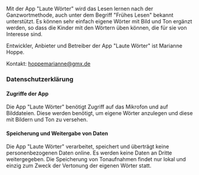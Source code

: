 Mit der App "Laute Wörter" wird das Lesen lernen nach der Ganzwortmethode, auch unter dem Begriff "Frühes Lesen" bekannt unterstützt. 
Es können sehr einfach eigene Wörter mit Bild und Ton ergänzt werden, so dass die Kinder mit den Wörtern üben können, die für sie von Interesse sind.

Entwickler, Anbieter und Betreiber der App "Laute Wörter" ist Marianne Hoppe. 

Kontakt: hoppemarianne@gmx.de


### Datenschutzerklärung

#### Zugriffe der App
Die App "Laute Wörter" benötigt Zugriff auf das Mikrofon und auf Bilddateien. 
Diese werden benötigt, um eigene Wörter anzulegen und diese mit Bildern und Ton zu versehen. 

#### Speicherung und Weitergabe von Daten
Die App "Laute Wörter" verarbeitet, speichert und überträgt keine personenbezogenen Daten online. 
Es werden keine Daten an Dritte weitergegeben. 
Die Speicherung von Tonaufnahmen findet nur lokal und einzig zum Zweck der Vertonung der eigenen Wörter statt. 
